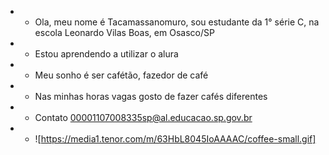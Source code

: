 - - Ola, meu nome é Tacamassanomuro, sou estudante da 1° série C, na escola Leonardo Vilas Boas, em Osasco/SP
- - Estou aprendendo a utilizar o alura
- - Meu sonho é ser cafétão, fazedor de café
- - Nas minhas horas vagas gosto de fazer cafés diferentes
- - Contato 00001107008335sp@al.educacao.sp.gov.br
- - ![https://media1.tenor.com/m/63HbL8045IoAAAAC/coffee-small.gif]
